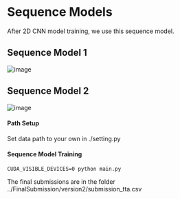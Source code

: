 # Sequence Models

After 2D CNN model training, we use this sequence model.

## Sequence Model 1
![image](https://github.com/SeuTao/RSNA2019_1st_place_solution/blob/master/png/s1.png)

## Sequence Model 2
![image](https://github.com/SeuTao/RSNA2019_1st_place_solution/blob/master/png/s1.png)

#### Path Setup
Set data path to your own in ./setting.py

#### Sequence Model Training
```
CUDA_VISIBLE_DEVICES=0 python main.py
```
The final submissions are in the folder ../FinalSubmission/version2/submission_tta.csv


















